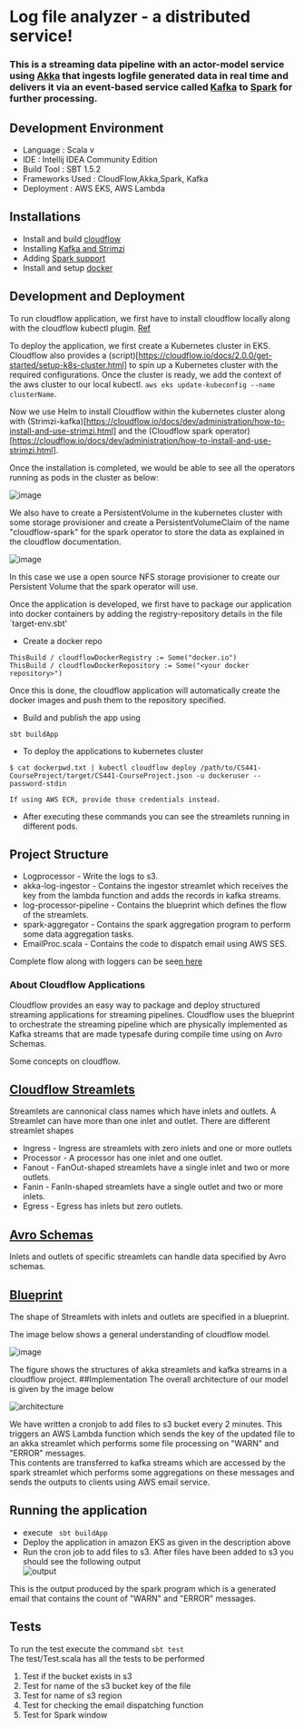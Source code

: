 # Log file analyzer - a distributed service!
### This is a streaming data pipeline with an actor-model service using [Akka](https://akka.io/) that ingests logfile generated data in real time and delivers it via an event-based service called [Kafka](https://kafka.apache.org/) to [Spark](https://spark.apache.org/) for further processing. 


## Development Environment
+ Language : Scala v
+ IDE : Intellij IDEA Community Edition 
+ Build Tool : SBT 1.5.2
+ Frameworks Used : CloudFlow,Akka,Spark, Kafka
+ Deployment : AWS EKS, AWS Lambda

## Installations
+ Install and build [cloudflow](https://cloudflow.io/docs/dev/administration/installing-cloudflow.html)
+ Installing [Kafka and Strimzi](https://cloudflow.io/docs/dev/administration/how-to-install-and-use-strimzi.html)
+ Adding [Spark support](https://cloudflow.io/docs/dev/administration/installing-spark-operator.html)
+ Install and setup [docker](https://docs.docker.com/get-docker/)

## Development and Deployment

To run cloudflow application, we first have to install cloudflow locally along with the cloudflow kubectl plugin. [Ref](https://cloudflow.io/docs/dev/administration/installing-cloudflow.html)

To deploy the application, we first create a Kubernetes cluster in EKS. Cloudflow also provides a (script)[https://cloudflow.io/docs/2.0.0/get-started/setup-k8s-cluster.html] to spin up a Kubernetes cluster with the required configurations. Once the cluster is ready, we add the context of the aws cluster to our local kubectl. `aws eks update-kubeconfig --name clusterName`.

Now we use Helm to install Cloudflow within the kubernetes cluster along with (Strimzi-kafka)[https://cloudflow.io/docs/dev/administration/how-to-install-and-use-strimzi.html] and the (Cloudflow spark operator)[https://cloudflow.io/docs/dev/administration/how-to-install-and-use-strimzi.html].

Once the installation is completed, we would be able to see all the operators running as pods in the cluster as below:

![image](https://user-images.githubusercontent.com/33444577/144808247-c86d778f-48f8-43dc-8bd0-24811f3561f6.png)

We also have to create a PersistentVolume in the kubernetes cluster with some storage provisioner and create a PersistentVolumeClaim of the name "cloudflow-spark" for the spark operator to store the data as explained in the cloudflow documentation.

![image](https://user-images.githubusercontent.com/33444577/144808348-8bf418c9-2671-4b38-b270-78d70f973e49.png)

In this case we use a open source NFS storage provisioner to create our Persistent Volume that the spark operator will use.

Once the application is developed, we first have to package our application into docker containers by adding the registry-repository details in the file `target-env.sbt'

+ Create a docker repo
```
ThisBuild / cloudflowDockerRegistry := Some("docker.io")
ThisBuild / cloudflowDockerRepository := Some("<your docker repository>")
  ```
 Once this is done, the cloudflow application will automatically create the docker images and push them to the repository specified.

+ Build and publish the app using 
```
sbt buildApp
```

+ To deploy the applications to kubernetes cluster 
```
$ cat dockerpwd.txt | kubectl cloudflow deploy /path/to/CS441-CourseProject/target/CS441-CourseProject.json -u dockeruser --password-stdin

If using AWS ECR, provide those credentials instead.
```
+ After executing these commands you can see the streamlets running in different pods.

## Project Structure
+ Logprocessor - Write the logs to s3.
+ akka-log-ingestor - Contains the ingestor streamlet which receives the key from the lambda function and adds the records in kafka streams.
+ log-processor-pipeline - Contains the blueprint which defines the flow of the streamlets.
+ spark-aggregator - Contains the spark aggregation program to perform some data aggregation tasks.
+ EmailProc.scala - Contains the code to dispatch email using AWS SES.

Complete flow along with loggers can be see[n here](flow.md)

### About Cloudflow Applications

Cloudflow provides an easy way to package and deploy structured streaming applications for streaming pipelines. Cloudflow uses the blueprint to orchestrate the streaming pipeline which are physically implemented as Kafka streams that are made typesafe during compile time using on Avro Schemas.

Some concepts on cloudflow.

## [Cloudflow Streamlets](https://developer.lightbend.com/docs/cloudflow/current/streamlets.html)
Streamlets are cannonical class names which have inlets and outlets. A Streamlet can have more than one inlet and outlet.
There are different streamlet shapes
+ Ingress - Ingress are streamlets with zero inlets and one or more outlets
+ Processor - A processor has one inlet and one outlet.
+ Fanout - FanOut-shaped streamlets have a single inlet and two or more outlets.
+ Fanin - FanIn-shaped streamlets have a single outlet and two or more inlets.
+ Egress - Egress has inlets but zero outlets.

## [Avro Schemas]((https://developer.lightbend.com/docs/cloudflow/current/streamlets.html))
Inlets and outlets of specific streamlets can handle data specified by Avro schemas.

## [Blueprint](https://developer.lightbend.com/docs/cloudflow/current/streamlets.html)
The shape of Streamlets with inlets and outlets are specified in a blueprint.

The image below shows a general understanding of cloudflow model.

![image](./images/cloudflow_image.png)

The figure shows the structures of akka streamlets and kafka streams in a cloudflow project.
##Implementation
The overall architecture of our model is given by the image below

![architecture](./images/architecture.drawio.png) 

We have written a cronjob to add files to s3 bucket every 2 minutes. This triggers an AWS Lambda function which sends the key of the updated file to an akka streamlet which performs some file processing on "WARN" and "ERROR" messages.<br>
This contents are transferred to kafka streams which are accessed by the spark streamlet which performs some aggregations on these messages and sends the outputs to clients using AWS email service.

## Running the application
+ execute ``` sbt buildApp```
+ Deploy the application in amazon EKS as given in the description above
+ Run the cron job to add files to s3. After files have been added to s3 you should see the following output <br/>
![output](./images/output.jpg) <br>

This is the output produced by the spark program which is a generated email that contains the count of "WARN" and "ERROR" messages.

## Tests
To run the test execute the command `sbt test` <br>
The test/Test.scala has all the tests to be performed
1. Test if the bucket exists in s3
2. Test for name of the s3 bucket key of the file
3. Test for name of s3 region
4. Test for checking the email dispatching function
5. Test for Spark window











